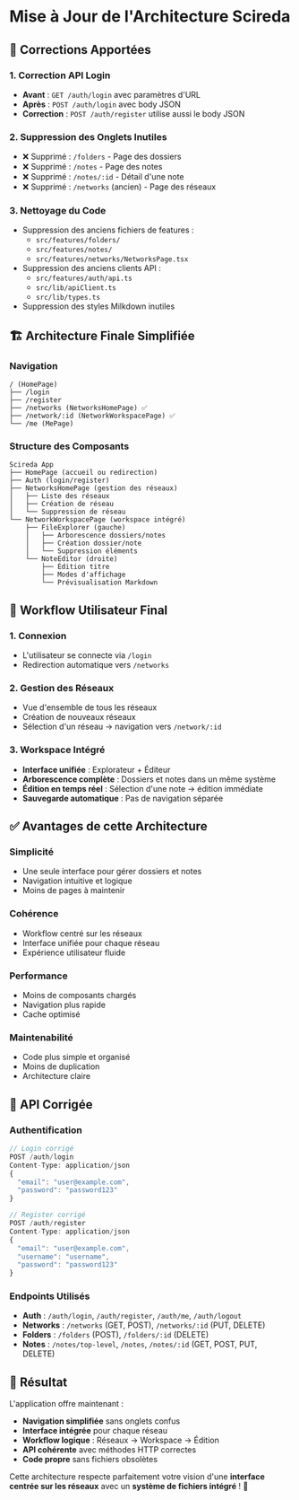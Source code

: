 # Mise à Jour de l'Architecture Scireda

## 🔧 Corrections Apportées

### 1. **Correction API Login**
- **Avant** : `GET /auth/login` avec paramètres d'URL
- **Après** : `POST /auth/login` avec body JSON
- **Correction** : `POST /auth/register` utilise aussi le body JSON

### 2. **Suppression des Onglets Inutiles**
- ❌ Supprimé : `/folders` - Page des dossiers
- ❌ Supprimé : `/notes` - Page des notes  
- ❌ Supprimé : `/notes/:id` - Détail d'une note
- ❌ Supprimé : `/networks` (ancien) - Page des réseaux

### 3. **Nettoyage du Code**
- Suppression des anciens fichiers de features :
  - `src/features/folders/`
  - `src/features/notes/`
  - `src/features/networks/NetworksPage.tsx`
- Suppression des anciens clients API :
  - `src/features/auth/api.ts`
  - `src/lib/apiClient.ts`
  - `src/lib/types.ts`
- Suppression des styles Milkdown inutiles

## 🏗️ Architecture Finale Simplifiée

### Navigation
```
/ (HomePage)
├── /login
├── /register  
├── /networks (NetworksHomePage) ✅
├── /network/:id (NetworkWorkspacePage) ✅
└── /me (MePage)
```

### Structure des Composants
```
Scireda App
├── HomePage (accueil ou redirection)
├── Auth (login/register)
├── NetworksHomePage (gestion des réseaux)
│   ├── Liste des réseaux
│   ├── Création de réseau
│   └── Suppression de réseau
└── NetworkWorkspacePage (workspace intégré)
    ├── FileExplorer (gauche)
    │   ├── Arborescence dossiers/notes
    │   ├── Création dossier/note
    │   └── Suppression éléments
    └── NoteEditor (droite)
        ├── Édition titre
        ├── Modes d'affichage
        └── Prévisualisation Markdown
```

## 🎯 Workflow Utilisateur Final

### 1. **Connexion**
- L'utilisateur se connecte via `/login`
- Redirection automatique vers `/networks`

### 2. **Gestion des Réseaux**
- Vue d'ensemble de tous les réseaux
- Création de nouveaux réseaux
- Sélection d'un réseau → navigation vers `/network/:id`

### 3. **Workspace Intégré**
- **Interface unifiée** : Explorateur + Éditeur
- **Arborescence complète** : Dossiers et notes dans un même système
- **Édition en temps réel** : Sélection d'une note → édition immédiate
- **Sauvegarde automatique** : Pas de navigation séparée

## ✅ Avantages de cette Architecture

### **Simplicité**
- Une seule interface pour gérer dossiers et notes
- Navigation intuitive et logique
- Moins de pages à maintenir

### **Cohérence**
- Workflow centré sur les réseaux
- Interface unifiée pour chaque réseau
- Expérience utilisateur fluide

### **Performance**
- Moins de composants chargés
- Navigation plus rapide
- Cache optimisé

### **Maintenabilité**
- Code plus simple et organisé
- Moins de duplication
- Architecture claire

## 🔄 API Corrigée

### Authentification
```typescript
// Login corrigé
POST /auth/login
Content-Type: application/json
{
  "email": "user@example.com",
  "password": "password123"
}

// Register corrigé  
POST /auth/register
Content-Type: application/json
{
  "email": "user@example.com",
  "username": "username",
  "password": "password123"
}
```

### Endpoints Utilisés
- **Auth** : `/auth/login`, `/auth/register`, `/auth/me`, `/auth/logout`
- **Networks** : `/networks` (GET, POST), `/networks/:id` (PUT, DELETE)
- **Folders** : `/folders` (POST), `/folders/:id` (DELETE)
- **Notes** : `/notes/top-level`, `/notes`, `/notes/:id` (GET, POST, PUT, DELETE)

## 🚀 Résultat

L'application offre maintenant :
- **Navigation simplifiée** sans onglets confus
- **Interface intégrée** pour chaque réseau
- **Workflow logique** : Réseaux → Workspace → Édition
- **API cohérente** avec méthodes HTTP correctes
- **Code propre** sans fichiers obsolètes

Cette architecture respecte parfaitement votre vision d'une **interface centrée sur les réseaux** avec un **système de fichiers intégré** ! 🎉
